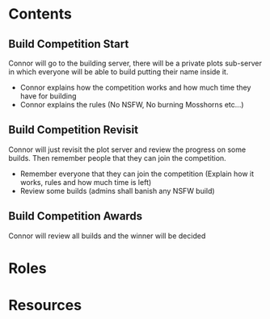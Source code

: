 # Contents
## Build Competition Start
Connor will go to the building server, there will be a private plots sub-server in which everyone will be able to build putting their name inside it.
- Connor explains how the competition works and how much time they have for building
- Connor explains the rules (No NSFW, No burning Mosshorns etc...)
## Build Competition Revisit
Connor will just revisit the plot server and review the progress on some builds. Then remember people that they can join the competition.
- Remember everyone that they can join the competition (Explain how it works, rules and how much time is left)
- Review some builds (admins shall banish any NSFW build)
## Build Competition Awards
Connor will review all builds and the winner will be decided
# Roles
# Resources

